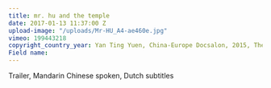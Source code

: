```yaml
---
title: mr. hu and the temple
date: 2017-01-13 11:37:00 Z
upload-image: "/uploads/Mr-HU_A4-ae460e.jpg"
vimeo: 199443218
copyright_country_year: Yan Ting Yuen, China-Europe Docsalon, 2015, The Netherlands
Field name: 
---
```


Trailer, Mandarin Chinese spoken, Dutch subtitles